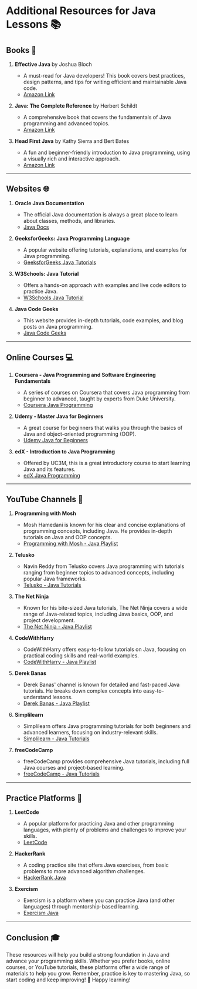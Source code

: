 # Additional Resources for Java Lessons 📚

## Books 📖

1. **Effective Java** by Joshua Bloch
   - A must-read for Java developers! This book covers best practices, design patterns, and tips for writing efficient and maintainable Java code.
   - [Amazon Link](https://www.amazon.com/Effective-Java-Joshua-Bloch/dp/0134685997)

2. **Java: The Complete Reference** by Herbert Schildt
   - A comprehensive book that covers the fundamentals of Java programming and advanced topics.
   - [Amazon Link](https://www.amazon.com/Java-Complete-Reference-Eleventh/dp/1260440230)

3. **Head First Java** by Kathy Sierra and Bert Bates
   - A fun and beginner-friendly introduction to Java programming, using a visually rich and interactive approach.
   - [Amazon Link](https://www.amazon.com/Head-First-Java-Kathy-Sierra/dp/0596009208)

---

## Websites 🌐

1. **Oracle Java Documentation**
   - The official Java documentation is always a great place to learn about classes, methods, and libraries.
   - [Java Docs](https://docs.oracle.com/en/java/)

2. **GeeksforGeeks: Java Programming Language**
   - A popular website offering tutorials, explanations, and examples for Java programming.
   - [GeeksforGeeks Java Tutorials](https://www.geeksforgeeks.org/java/)

3. **W3Schools: Java Tutorial**
   - Offers a hands-on approach with examples and live code editors to practice Java.
   - [W3Schools Java Tutorial](https://www.w3schools.com/java/)

4. **Java Code Geeks**
   - This website provides in-depth tutorials, code examples, and blog posts on Java programming.
   - [Java Code Geeks](https://www.javacodegeeks.com/)

---

## Online Courses 💻

1. **Coursera - Java Programming and Software Engineering Fundamentals**
   - A series of courses on Coursera that covers Java programming from beginner to advanced, taught by experts from Duke University.
   - [Coursera Java Programming](https://www.coursera.org/professional-certificates/java-programming)

2. **Udemy - Master Java for Beginners**
   - A great course for beginners that walks you through the basics of Java and object-oriented programming (OOP).
   - [Udemy Java for Beginners](https://www.udemy.com/course/java-programming-complete-beginner-to-advanced/)

3. **edX - Introduction to Java Programming**
   - Offered by UC3M, this is a great introductory course to start learning Java and its features.
   - [edX Java Programming](https://www.edx.org/course/introduction-to-java-programming-2)

---

## YouTube Channels 🎥

1. **Programming with Mosh**
   - Mosh Hamedani is known for his clear and concise explanations of programming concepts, including Java. He provides in-depth tutorials on Java and OOP concepts.
   - [Programming with Mosh - Java Playlist](https://www.youtube.com/playlist?list=PLTjRvDozrdlxDZ1Zqv-5lGOdrIu1-G4Lr)

2. **Telusko**
   - Navin Reddy from Telusko covers Java programming with tutorials ranging from beginner topics to advanced concepts, including popular Java frameworks.
   - [Telusko - Java Tutorials](https://www.youtube.com/playlist?list=PL9ooVrP1hQOGdNkJxe1lK4DLwKjxY9gU6)

3. **The Net Ninja**
   - Known for his bite-sized Java tutorials, The Net Ninja covers a wide range of Java-related topics, including Java basics, OOP, and project development.
   - [The Net Ninja - Java Playlist](https://www.youtube.com/playlist?list=PL4cUxeGkcC9hQ_p4wz5mflHLffdf2JRaD)

4. **CodeWithHarry**
   - CodeWithHarry offers easy-to-follow tutorials on Java, focusing on practical coding skills and real-world examples.
   - [CodeWithHarry - Java Playlist](https://www.youtube.com/playlist?list=PLu0W_9lII9afzuP_M6VZFc2fhJzH2fgxa)

5. **Derek Banas**
   - Derek Banas' channel is known for detailed and fast-paced Java tutorials. He breaks down complex concepts into easy-to-understand lessons.
   - [Derek Banas - Java Playlist](https://www.youtube.com/playlist?list=PLGLfVvz_LVvQxY6uGe0hLzxqDqrxbg49w)

6. **Simplilearn**
   - Simplilearn offers Java programming tutorials for both beginners and advanced learners, focusing on industry-relevant skills.
   - [Simplilearn - Java Tutorials](https://www.youtube.com/watch?v=OByy4cZXj0o)

7. **freeCodeCamp**
   - freeCodeCamp provides comprehensive Java tutorials, including full Java courses and project-based learning.
   - [freeCodeCamp - Java Tutorials](https://www.youtube.com/watch?v=goX7PjvGJqM)

---

## Practice Platforms 🧩

1. **LeetCode**
   - A popular platform for practicing Java and other programming languages, with plenty of problems and challenges to improve your skills.
   - [LeetCode](https://leetcode.com/)

2. **HackerRank**
   - A coding practice site that offers Java exercises, from basic problems to more advanced algorithm challenges.
   - [HackerRank Java](https://www.hackerrank.com/domains/tutorials/10-days-of-java)

3. **Exercism**
   - Exercism is a platform where you can practice Java (and other languages) through mentorship-based learning.
   - [Exercism Java](https://exercism.io/tracks/java)

---

## Conclusion 🎓

These resources will help you build a strong foundation in Java and advance your programming skills. Whether you prefer books, online courses, or YouTube tutorials, these platforms offer a wide range of materials to help you grow. Remember, practice is key to mastering Java, so start coding and keep improving! 💪 Happy learning!
